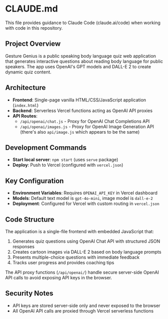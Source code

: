 # CLAUDE.md

This file provides guidance to Claude Code (claude.ai/code) when working with code in this repository.

## Project Overview

Gesture Genius is a public speaking body language quiz web application that generates interactive questions about reading body language for public speakers. The app uses OpenAI's GPT models and DALL-E 2 to create dynamic quiz content.

## Architecture

- **Frontend**: Single-page vanilla HTML/CSS/JavaScript application (`index.html`)
- **Backend**: Serverless Vercel functions acting as OpenAI API proxies
- **API Routes**: 
  - `/api/openai/chat.js` - Proxy for OpenAI Chat Completions API
  - `/api/openai/images.js` - Proxy for OpenAI Image Generation API (there's also `api/image.js` which appears to be the same)

## Development Commands

- **Start local server**: `npm start` (uses `serve` package)
- **Deploy**: Push to Vercel (configured with `vercel.json`)

## Key Configuration

- **Environment Variables**: Requires `OPENAI_API_KEY` in Vercel dashboard
- **Models**: Default text model is `gpt-4o-mini`, image model is `dall-e-2`
- **Deployment**: Configured for Vercel with custom routing in `vercel.json`

## Code Structure

The application is a single-file frontend with embedded JavaScript that:
1. Generates quiz questions using OpenAI Chat API with structured JSON responses
2. Creates cartoon images via DALL-E 2 based on body language prompts  
3. Presents multiple-choice questions with immediate feedback
4. Tracks user progress and provides coaching tips

The API proxy functions (`/api/openai/`) handle secure server-side OpenAI API calls to avoid exposing API keys in the browser.

## Security Notes

- API keys are stored server-side only and never exposed to the browser
- All OpenAI API calls are proxied through Vercel serverless functions